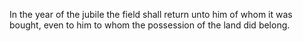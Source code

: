 In the year of the jubile the field shall return unto him of whom it was bought, even to him to whom the possession of the land did belong.
